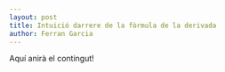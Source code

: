 ```yaml
---
layout: post
title: Intuició darrere de la fòrmula de la derivada
author: Ferran Garcia
---
```


Aquí anirà el contingut!
